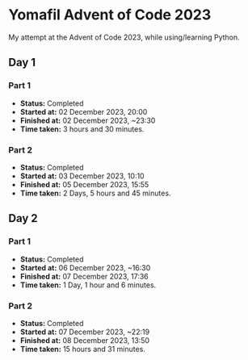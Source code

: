 # Yomafil Advent of Code 2023

My attempt at the Advent of Code 2023, while using/learning Python.

## Day 1

### Part 1
- **Status:** Completed
- **Started at:** 02 December 2023, 20:00
- **Finished at:** 02 December 2023, ~23:30
- **Time taken:** 3 hours and 30 minutes.

### Part 2
- **Status:** Completed
- **Started at:** 03 December 2023, 10:10 
- **Finished at:** 05 December 2023, 15:55
- **Time taken:** 2 Days, 5 hours and 45 minutes. 



## Day 2

### Part 1
- **Status:** Completed
- **Started at:** 06 December 2023, ~16:30
- **Finished at:** 07 December 2023, 17:36
- **Time taken:** 1 Day, 1 hour and 6 minutes.

### Part 2
- **Status:** Completed
- **Started at:** 07 December 2023, ~22:19
- **Finished at:** 08 December 2023, 13:50
- **Time taken:** 15 hours and 31 minutes.